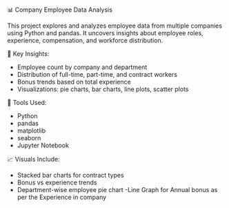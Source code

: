 📊 Company Employee Data Analysis

This project explores and analyzes employee data from multiple companies using Python and pandas. 
It uncovers insights about employee roles, experience, compensation, and workforce distribution.

📌 Key Insights:
- Employee count by company and department
- Distribution of full-time, part-time, and contract workers
- Bonus trends based on total experience
- Visualizations: pie charts, bar charts, line plots, scatter plots

🧰 Tools Used:
- Python
- pandas
- matplotlib
- seaborn
- Jupyter Notebook

📈 Visuals Include:
- Stacked bar charts for contract types
- Bonus vs experience trends
- Department-wise employee pie chart
-Line Graph for Annual bonus as per the Experience in company
